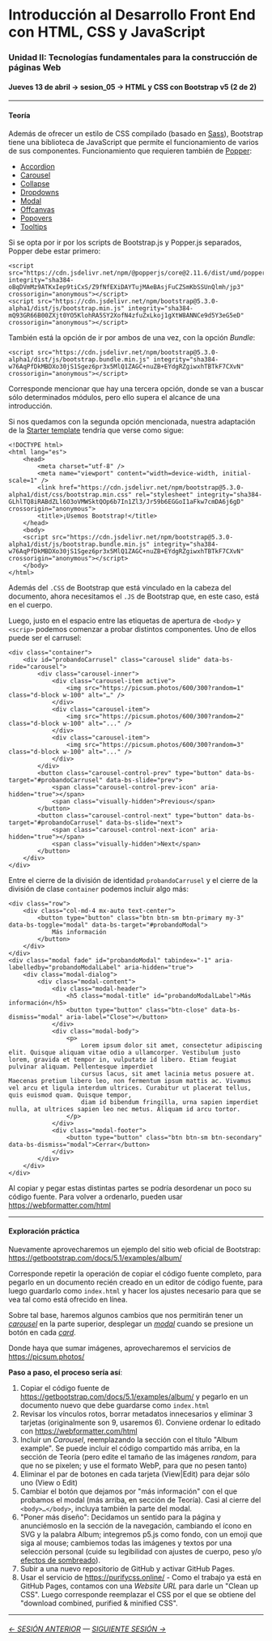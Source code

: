 # Introducción al Desarrollo Front End con HTML, CSS y JavaScript

### Unidad II: Tecnologías fundamentales para la construcción de páginas Web

#### Jueves 13 de abril → sesion_05 → HTML y CSS con Bootstrap v5 (2 de 2)

- - - - - - - - 

#### Teoría

Además de ofrecer un estilo de CSS compilado (basado en [Sass](https://sass-lang.com/)), Bootstrap tiene una biblioteca de JavaScript que permite el funcionamiento de varios de sus componentes. Funcionamiento que requieren también de [Popper](https://popper.js.org/):

- [Accordion](https://getbootstrap.com/docs/5.1/components/accordion/)
- [Carousel](https://getbootstrap.com/docs/5.1/components/carousel/)
- [Collapse](https://getbootstrap.com/docs/5.1/components/collapse/)
- [Dropdowns](https://getbootstrap.com/docs/5.1/components/dropdowns/)
- [Modal](https://getbootstrap.com/docs/5.1/components/modal/)
- [Offcanvas](https://getbootstrap.com/docs/5.1/components/offcanvas/)
- [Popovers](https://getbootstrap.com/docs/5.1/components/popovers/)
- [Tooltips](https://getbootstrap.com/docs/5.1/components/tooltips/)

Si se opta por ir por los scripts de Bootstrap.js y Popper.js separados, Popper debe estar primero:

```
<script src="https://cdn.jsdelivr.net/npm/@popperjs/core@2.11.6/dist/umd/popper.min.js" integrity="sha384-oBqDVmMz9ATKxIep9tiCxS/Z9fNfEXiDAYTujMAeBAsjFuCZSmKbSSUnQlmh/jp3" crossorigin="anonymous"></script>
<script src="https://cdn.jsdelivr.net/npm/bootstrap@5.3.0-alpha1/dist/js/bootstrap.min.js" integrity="sha384-mQ93GR66B00ZXjt0YO5KlohRA5SY2XofN4zfuZxLkoj1gXtW8ANNCe9d5Y3eG5eD" crossorigin="anonymous"></script>
```

También está la opción de ir por ambos de una vez, con la opción *Bundle*:

```
<script src="https://cdn.jsdelivr.net/npm/bootstrap@5.3.0-alpha1/dist/js/bootstrap.bundle.min.js" integrity="sha384-w76AqPfDkMBDXo30jS1Sgez6pr3x5MlQ1ZAGC+nuZB+EYdgRZgiwxhTBTkF7CXvN" crossorigin="anonymous"></script>

```

Corresponde mencionar que hay una tercera opción, donde se van a buscar sólo determinados módulos, pero ello supera el alcance de una introducción.

Si nos quedamos con la segunda opción mencionada, nuestra adaptación de la [Starter template](https://getbootstrap.com/docs/5.1/getting-started/introduction/#starter-template) tendría que verse como sigue:

```
<!DOCTYPE html>
<html lang="es">
    <head>
        <meta charset="utf-8" />
        <meta name="viewport" content="width=device-width, initial-scale=1" />
        <link href="https://cdn.jsdelivr.net/npm/bootstrap@5.3.0-alpha1/dist/css/bootstrap.min.css" rel="stylesheet" integrity="sha384-GLhlTQ8iRABdZLl6O3oVMWSktQOp6b7In1Zl3/Jr59b6EGGoI1aFkw7cmDA6j6gD" crossorigin="anonymous">
        <title>¡Usemos Bootstrap!</title>
    </head>
    <body>
    <script src="https://cdn.jsdelivr.net/npm/bootstrap@5.3.0-alpha1/dist/js/bootstrap.bundle.min.js" integrity="sha384-w76AqPfDkMBDXo30jS1Sgez6pr3x5MlQ1ZAGC+nuZB+EYdgRZgiwxhTBTkF7CXvN" crossorigin="anonymous"></script>
    </body>
</html>
```

Además del `.CSS` de Bootstrap que está vinculado en la cabeza del documento, ahora necesitamos el `.JS` de Bootstrap que, en este caso, está en el cuerpo.

Luego, justo en el espacio entre las etiquetas de apertura de `<body>` y `<scrip>` podemos comenzar a probar distintos componentes. Uno de ellos puede ser el carrusel:

```
<div class="container">
    <div id="probandoCarrusel" class="carousel slide" data-bs-ride="carousel">
        <div class="carousel-inner">
            <div class="carousel-item active">
                <img src="https://picsum.photos/600/300?random=1" class="d-block w-100" alt="…" />
            </div>
            <div class="carousel-item">
                <img src="https://picsum.photos/600/300?random=2" class="d-block w-100" alt="..." />
            </div>
            <div class="carousel-item">
                <img src="https://picsum.photos/600/300?random=3" class="d-block w-100" alt="..." />
            </div>
        </div>
        <button class="carousel-control-prev" type="button" data-bs-target="#probandoCarrusel" data-bs-slide="prev">
            <span class="carousel-control-prev-icon" aria-hidden="true"></span>
            <span class="visually-hidden">Previous</span>
        </button>
        <button class="carousel-control-next" type="button" data-bs-target="#probandoCarrusel" data-bs-slide="next">
            <span class="carousel-control-next-icon" aria-hidden="true"></span>
            <span class="visually-hidden">Next</span>
        </button>
    </div>
</div>
```

Entre el cierre de la división de identidad `probandoCarrusel` y el cierre de la división de clase `container` podemos incluir algo más:

```
<div class="row">
    <div class="col-md-4 mx-auto text-center">
        <button type="button" class="btn btn-sm btn-primary my-3" data-bs-toggle="modal" data-bs-target="#probandoModal">
            Más información
        </button>
    </div>
</div>
<div class="modal fade" id="probandoModal" tabindex="-1" aria-labelledby="probandoModalLabel" aria-hidden="true">
    <div class="modal-dialog">
        <div class="modal-content">
            <div class="modal-header">
                <h5 class="modal-title" id="probandoModalLabel">Más información</h5>
                <button type="button" class="btn-close" data-bs-dismiss="modal" aria-label="Close"></button>
            </div>
            <div class="modal-body">
                <p>
                    Lorem ipsum dolor sit amet, consectetur adipiscing elit. Quisque aliquam vitae odio a ullamcorper. Vestibulum justo lorem, gravida et tempor in, vulputate id libero. Etiam feugiat pulvinar aliquam. Pellentesque imperdiet
                    cursus lacus, sit amet lacinia metus posuere at. Maecenas pretium libero leo, non fermentum ipsum mattis ac. Vivamus vel arcu et ligula interdum ultrices. Curabitur ut placerat tellus, quis euismod quam. Quisque tempor,
                    diam id bibendum fringilla, urna sapien imperdiet nulla, at ultrices sapien leo nec metus. Aliquam id arcu tortor.
                </p>
            </div>
            <div class="modal-footer">
                <button type="button" class="btn btn-sm btn-secondary" data-bs-dismiss="modal">Cerrar</button>
            </div>
        </div>
    </div>
</div>
```

Al copiar y pegar estas distintas partes se podría desordenar un poco su código fuente. Para volver a ordenarlo, pueden usar https://webformatter.com/html 

- - - - - - - - - -

#### Exploración práctica

Nuevamente aprovecharemos un ejemplo del sitio web oficial de Bootstrap: https://getbootstrap.com/docs/5.1/examples/album/

Corresponde repetir la operación de copiar el código fuente completo, para pegarlo en un documento recién creado en un editor de código fuente, para luego guardarlo como `index.html` y hacer los ajustes necesario para que se vea tal como está ofrecido en línea. 

Sobre tal base, haremos algunos cambios que nos permitirán tener un [*carousel*](https://getbootstrap.com/docs/5.1/components/carousel/) en la parte superior, desplegar un [*modal*](https://getbootstrap.com/docs/5.1/components/modal/) cuando se presione un botón en cada [*card*](https://getbootstrap.com/docs/5.1/components/card/). 

Donde haya que sumar imágenes, aprovecharemos el servicios de https://picsum.photos/

**Paso a paso, el proceso sería así**:

1. Copiar el código fuente de https://getbootstrap.com/docs/5.1/examples/album/ y pegarlo en un documento nuevo que debe guardarse como `index.html`
2. Revisar los vínculos rotos, borrar metadatos innecesarios y eliminar 3 tarjetas (originalmente son 9, usaremos 6). Conviene ordenar lo editado con https://webformatter.com/html
3. Incluir un *Carousel*, reemplazando la sección con el título "Album example". Se puede incluir el código compartido más arriba, en la sección de Teoría (pero edite el tamaño de las imágenes *random*, para que no se pixelen; y use el formato WebP, para que no pesen tanto)
4. Eliminar el par de botones en cada tarjeta (View|Edit) para dejar sólo uno (View o Edit)
5. Cambiar el botón que dejamos por "más información" con el que probamos el modal (más arriba, en sección de Teoría). Casi al cierre del `<body>…</body>`, incluya también la parte del modal.
6. "Poner más diseño": Decidamos un sentido para la página y anunciémoslo en la sección de la navegación, cambiando el ícono en SVG y la palabra Album; integremos p5.js como fondo, con un emoji que siga al mouse; cambiemos todas las imágenes y textos por una selección personal (cuide su legibilidad con ajustes de cuerpo, peso y/o [efectos de sombreado](https://www.w3schools.com/cssref/css3_pr_text-shadow.asp)).
7. Subir a una nuevo repositorio de GitHub y activar GitHub Pages.
8. Usar el servicio de https://purifycss.online/ - Como el trabajo ya está en GitHub Pages, contamos con una *Website URL* para darle un "Clean up CSS". Luego corresponde reemplazar el CSS por el que se obtiene del "download combined, purified & minified CSS".

- - - - - - - 

###### [← SESIÓN ANTERIOR](https://github.com/profesorfaco/front-2023-1/tree/main/sesion_04) — [SIGUIENTE SESIÓN →](https://github.com/profesorfaco/front-2023-1/tree/main/sesion_06)
